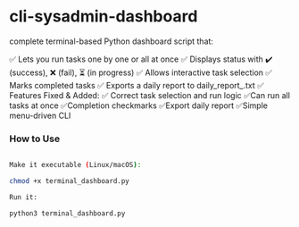 # cli-sysadmin-dashboard
complete terminal-based Python dashboard script that:

✅ Lets you run tasks one by one or all at once
✅ Displays status with ✔️ (success), ❌ (fail), ⏳ (in progress)
✅ Allows interactive task selection
✅ Marks completed tasks
✅ Exports a daily report to daily_report_<DATE>.txt
✅ Features Fixed & Added:
✅ Correct task selection and run logic
 ✅Can run all tasks at once
 ✅Completion checkmarks
 ✅Export daily report
 ✅Simple menu-driven CLI


### How to Use
```bash

Make it executable (Linux/macOS):

chmod +x terminal_dashboard.py

Run it:

python3 terminal_dashboard.py

```
